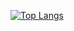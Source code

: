 [![Top Langs](https://github-readme-stats.vercel.app/api/top-langs/?username=Drew-1771)](https://github.com/anuraghazra/github-readme-stats)
